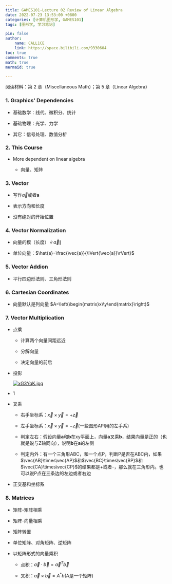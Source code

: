 ```yaml
---
title: GAMES101-Lecture 02 Review of Linear Algebra
date: 2022-07-23 13:53:00 +0800
categories: [计算机图形学, GAMES101]
tags: [图形学, 学习笔记]

pin: false
author: 
    name: CALL1CE
    link: https://space.bilibili.com/9330604
toc: true
comments: true
math: true
mermaid: true

---
```


 阅读材料：第 2 章（Miscellaneous Math）；第 5 章（Linear Algebra）

### 1. Graphics' Dependencies

* 基础数学：线代、微积分、统计

* 基础物理：光学、力学

* 其它：信号处理、数值分析

### 2. This Course

* More dependent on linear algebra
  
  * 向量、矩阵

### 3. Vector

* 写作$\vec{a}$或者**a**

* 表示方向和长度

* 没有绝对的开始位置

### 4. Vector Normalization

* 向量的模（长度）$\lVert{\vec{a}}\rVert$

* 单位向量：$\hat{a}=\frac{\vec{a}}{\lVert{\vec{a}}\rVert}$

### 5. Vector Addion

* 平行四边形法则、三角形法则

### 6. Cartesian Coordinates

* 向量默认是列向量 $A=\left(\begin{matrix}x\\y\end{matrix}\right)$

### 7. Vector Multiplication

* 点乘
  
  * 计算两个向量间距远近
  
  * 分解向量
  
  * 决定向量的前后

* 投影
  
  [![xG3YqK.jpg](https://s1.ax1x.com/2022/10/08/xG3YqK.jpg)](https://imgse.com/i/xG3YqK)

* 1

* 叉乘
  
  * 右手坐标系：$\vec{x}\times\vec{y}=+\vec{z}$
  
  * 左手坐标系：$\vec{x}\times\vec{y}=-\vec{z}$(一些图形API用的左手系)
  
  * 判定左右：假设向量**a**和**b**在xy平面上，向量**a**叉乘**b**，结果向量是正的（也就是说与Z轴同向），说明**b**在**a**的左侧
  
  * 判定内外：有一个三角形ABC，和一个点P，判断P是否在ABC内，如果$\vec{AB}\times\vec{AP}$和$\vec{BC}\times\vec{BP}$和$\vec{CA}\times\vec{CP}$的结果都是+或者-，那么就在三角形内。也可以说P点在三条边的左边或者右边

* 正交基和坐标系

### 8. Matrices

* 矩阵-矩阵相乘

* 矩阵-向量相乘

* 矩阵转置

* 单位矩阵、对角矩阵、逆矩阵

* 以矩阵形式的向量乘积
  
  * 点积：$\vec{a}\cdot\vec{b}=\vec{a}^T\vec{b}$
  
  * 叉积：$\vec{a}\times\vec{b}=A^*b$(A是一个矩阵)
